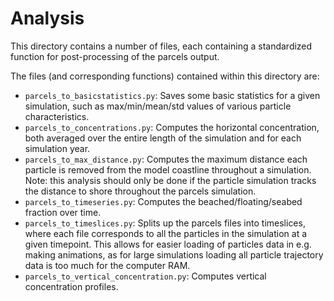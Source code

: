# Analysis

This directory contains a number of files, each containing a standardized function for post-processing of the parcels
output.

The files (and corresponding functions) contained within this directory are:
- `parcels_to_basicstatistics.py`: Saves some basic statistics for a given simulation, such as max/min/mean/std values
of various particle characteristics.
- `parcels_to_concentrations.py`: Computes the horizontal concentration, both averaged over the entire length of the
simulation and for each simulation year.
- `parcels_to_max_distance.py`: Computes the maximum distance each particle is removed from the model coastline throughout
a simulation. Note: this analysis should only be done if the particle simulation tracks the distance to shore throughout
the parcels simulation.
- `parcels_to_timeseries.py`: Computes the beached/floating/seabed fraction over time.
- `parcels_to_timeslices.py`: Splits up the parcels files into timeslices, where each file corresponds to all the
particles in the simulation at a given timepoint. This allows for easier loading of particles data in e.g. making
animations, as for large simulations loading all particle trajectory data is too much for the computer RAM.
- `parcels_to_vertical_concentration.py`: Computes vertical concentration profiles.